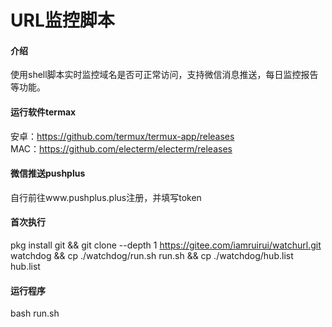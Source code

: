 # URL监控脚本

#### 介绍
使用shell脚本实时监控域名是否可正常访问，支持微信消息推送，每日监控报告等功能。

#### 运行软件termax

安卓：https://github.com/termux/termux-app/releases<br />
MAC：https://github.com/electerm/electerm/releases

#### 微信推送pushplus

自行前往www.pushplus.plus注册，并填写token

#### 首次执行

pkg install git && git clone --depth 1 https://gitee.com/iamruirui/watchurl.git watchdog && cp ./watchdog/run.sh run.sh && cp ./watchdog/hub.list hub.list 

#### 运行程序

bash run.sh
